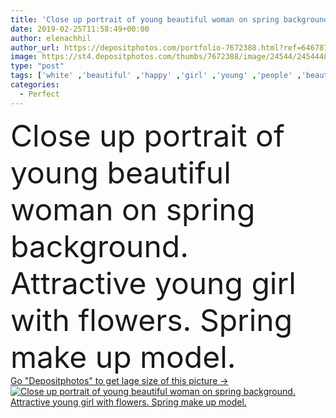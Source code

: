 ```yaml
---
title: 'Close up portrait of young beautiful woman on spring background. Attractive young girl with flowers. Spring make up model.'
date: 2019-02-25T11:58:49+00:00
author: elenachhil
author_url: https://depositphotos.com/portfolio-7672388.html?ref=64678756
image: https://st4.depositphotos.com/thumbs/7672388/image/24544/245444878/api_thumb_450.jpg?forcejpeg=true
type: "post"
tags: ['white' ,'beautiful' ,'happy' ,'girl' ,'young' ,'people' ,'beauty' ,'model' ,'nature' ,'spring' ,'fresh' ,'outdoor' ,'portrait' ,'smile' ,'20s' ,'hair' ,'flowers' ,'healthy' ,'natural' ,'youth' ,'face' ,'brunette' ,'freshness' ,'style' ,'eyes' ,'fashion' ,'skin' ,'stylish' ,'woman' ,'makeup' ,'clean' ,'joyful' ,'lady' ,'perfect' ,'attractive' ,'outside' ,'casual' ,'haircare' ,'make up' ]
categories: 
  - Perfect
---
```

<div aling="center">
            <font size="60"> Close up portrait of young beautiful woman on spring background. Attractive young girl with flowers. Spring make up model.</font>   
</div>
<div>
    <a href='https://st4.depositphotos.com/thumbs/7672388/image/24544/245444878/api_thumb_450.jpg?forcejpeg=true?ref=64678756' target=_blank > Go "Depositphotos" to get lage size of this picture ->
        <img href='https://st4.depositphotos.com/thumbs/7672388/image/24544/245444878/api_thumb_450.jpg?forcejpeg=true?ref=64678756' src='https://st4.depositphotos.com/7672388/24544/i/950/depositphotos_245444878-stock-photo-close-portrait-young-beautiful-woman.jpg?forcejpeg=true' alt='Close up portrait of young beautiful woman on spring background. Attractive young girl with flowers. Spring make up model.' >
    </a>
</div>
